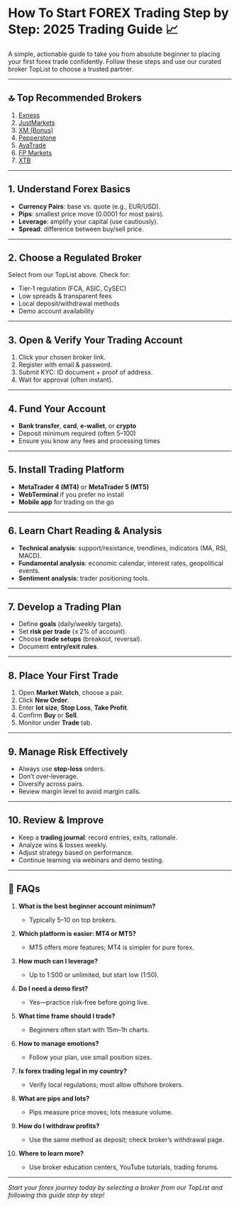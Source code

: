 # How To Start FOREX Trading Step by Step: 2025 Trading Guide 📈

A simple, actionable guide to take you from absolute beginner to placing your first forex trade confidently. Follow these steps and use our curated broker TopList to choose a trusted partner.

---

## 🔝 Top Recommended Brokers

1. [Exness](https://one.exnesstrack.org/a/english23)  
2. [JustMarkets](https://one.justmarkets.link/a/79iqw0j6nj)  
3. [XM (Bonus)](https://clicks.pipaffiliates.com/c?c=589901&l=en&p=0)  
4. [Pepperstone](https://trk.pepperstonepartners.com/aff_c?offer_id=367&aff_id=33954)  
5. [AvaTrade](https://www.avatrade.com?versionId=10301&tag=194438)  
6. [FP Markets](https://www.fpmarkets.com/?redir=stv&fpm-affiliate-utm-source=IB&fpm-affiliate-agt=56244)  
7. [XTB](https://link-pso.xtb.com/pso/zrUCY)  

---

## 1. Understand Forex Basics

- **Currency Pairs**: base vs. quote (e.g., EUR/USD).  
- **Pips**: smallest price move (0.0001 for most pairs).  
- **Leverage**: amplify your capital (use cautiously).  
- **Spread**: difference between buy/sell price.  

---

## 2. Choose a Regulated Broker

Select from our TopList above. Check for:  
- Tier‑1 regulation (FCA, ASIC, CySEC)  
- Low spreads & transparent fees  
- Local deposit/withdrawal methods  
- Demo account availability  

---

## 3. Open & Verify Your Trading Account

1. Click your chosen broker link.  
2. Register with email & password.  
3. Submit KYC: ID document + proof of address.  
4. Wait for approval (often instant).  

---

## 4. Fund Your Account

- **Bank transfer**, **card**, **e‑wallet**, or **crypto**  
- Deposit minimum required (often $5–$100)  
- Ensure you know any fees and processing times  

---

## 5. Install Trading Platform

- **MetaTrader 4 (MT4)** or **MetaTrader 5 (MT5)**  
- **WebTerminal** if you prefer no install  
- **Mobile app** for trading on the go  

---

## 6. Learn Chart Reading & Analysis

- **Technical analysis**: support/resistance, trendlines, indicators (MA, RSI, MACD).  
- **Fundamental analysis**: economic calendar, interest rates, geopolitical events.  
- **Sentiment analysis**: trader positioning tools.  

---

## 7. Develop a Trading Plan

- Define **goals** (daily/weekly targets).  
- Set **risk per trade** (≤ 2% of account).  
- Choose **trade setups** (breakout, reversal).  
- Document **entry/exit rules**.  

---

## 8. Place Your First Trade

1. Open **Market Watch**, choose a pair.  
2. Click **New Order**.  
3. Enter **lot size**, **Stop Loss**, **Take Profit**.  
4. Confirm **Buy** or **Sell**.  
5. Monitor under **Trade** tab.  

---

## 9. Manage Risk Effectively

- Always use **stop‑loss** orders.  
- Don’t over‑leverage.  
- Diversify across pairs.  
- Review margin level to avoid margin calls.  

---

## 10. Review & Improve

- Keep a **trading journal**: record entries, exits, rationale.  
- Analyze wins & losses weekly.  
- Adjust strategy based on performance.  
- Continue learning via webinars and demo testing.  

---

## 📌 FAQs

1. **What is the best beginner account minimum?**  
   - Typically $5–$10 on top brokers.

2. **Which platform is easier: MT4 or MT5?**  
   - MT5 offers more features; MT4 is simpler for pure forex.

3. **How much can I leverage?**  
   - Up to 1:500 or unlimited, but start low (1:50).

4. **Do I need a demo first?**  
   - Yes—practice risk‑free before going live.

5. **What time frame should I trade?**  
   - Beginners often start with 15m–1h charts.

6. **How to manage emotions?**  
   - Follow your plan, use small position sizes.

7. **Is forex trading legal in my country?**  
   - Verify local regulations; most allow offshore brokers.

8. **What are pips and lots?**  
   - Pips measure price moves; lots measure volume.

9. **How do I withdraw profits?**  
   - Use the same method as deposit; check broker’s withdrawal page.

10. **Where to learn more?**  
    - Use broker education centers, YouTube tutorials, trading forums.

---

*Start your forex journey today by selecting a broker from our TopList and following this guide step by step!*
